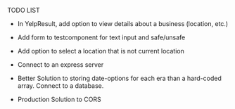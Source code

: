 TODO LIST

- In YelpResult, add option to view details about a business (location, etc.)

- Add form to testcomponent for text input and safe/unsafe

- Add option to select a location that is not current location

- Connect to an express server

- Better Solution to storing date-options for each era than a hard-coded array. Connect to a database.

- Production Solution to CORS